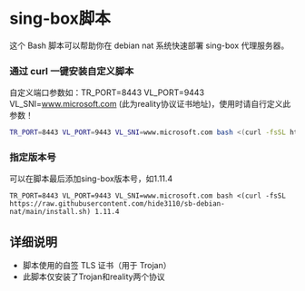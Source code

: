 # sing-box脚本

这个 Bash 脚本可以帮助你在 debian nat 系统快速部署 sing-box 代理服务器。

### 通过 curl 一键安装自定义脚本
自定义端口参数如：TR_PORT=8443 VL_PORT=9443 VL_SNI=www.microsoft.com (此为reality协议证书地址)，使用时请自行定义此参数！
```bash
TR_PORT=8443 VL_PORT=9443 VL_SNI=www.microsoft.com bash <(curl -fsSL https://raw.githubusercontent.com/hide3110/sb-debian-nat/main/install.sh)
```
### 指定版本号
可以在脚本最后添加sing-box版本号，如1.11.4
```
TR_PORT=8443 VL_PORT=9443 VL_SNI=www.microsoft.com bash <(curl -fsSL https://raw.githubusercontent.com/hide3110/sb-debian-nat/main/install.sh) 1.11.4
```

## 详细说明

- 脚本使用的自签 TLS 证书（用于 Trojan）
- 此脚本仅安装了Trojan和reality两个协议
